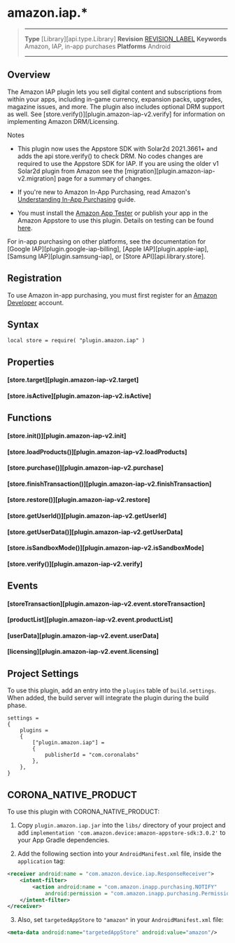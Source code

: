 # amazon.iap.*

> --------------------- ------------------------------------------------------------------------------------------
> __Type__              [Library][api.type.Library]
> __Revision__          [REVISION_LABEL](REVISION_URL)
> __Keywords__          Amazon, IAP, in-app purchases
> __Platforms__			Android
> --------------------- ------------------------------------------------------------------------------------------

## Overview

The Amazon IAP plugin lets you sell digital content and subscriptions from within your apps, including <nobr>in-game</nobr> currency, expansion packs, upgrades, magazine issues, and more. The plugin also includes optional DRM support as well. See [store.verify()][plugin.amazon-iap-v2.verify] for information on implementing Amazon DRM/Licensing.

<div class="guide-notebox">
<div class="notebox-title">Notes</div>

* This plugin now uses the Appstore SDK with Solar2d 2021.3661+ and adds the api store.verify() to check DRM. No codes changes are required to use the Appstore SDK for IAP. If you are using the older v1 Solar2d plugin from Amazon see the [migration][plugin.amazon-iap-v2.migration] page for a summary of changes.

* If you're new to <nobr>Amazon In-App Purchasing</nobr>, read Amazon's [Understanding In-App Purchasing](https://developer.amazon.com/public/apis/earn/in-app-purchasing/docs-v2/understanding-in-app-purchasing) guide.

* You must install the [Amazon App Tester](https://developer.amazon.com/docs/in-app-purchasing/iap-install-and-configure-app-tester.html) or publish your app in the Amazon Appstore to use this plugin. Details on testing can be found [here](https://developer.amazon.com/docs/in-app-purchasing/iap-install-and-configure-app-tester.html).

</div>

<div class="docs-tip-outer">
<div class="docs-tip-inner-left">
<div class="fa fa-cog"></div>
</div>
<div class="docs-tip-inner-right">

For in-app purchasing on other platforms, see the documentation for [Google IAP][plugin.google-iap-billing], [Apple IAP][plugin.apple-iap], [Samsung IAP][plugin.samsung-iap], or [Store API][api.library.store].

</div>
</div>


## Registration

To use Amazon in-app purchasing, you must first register for an [Amazon Developer](http://developer.amazon.com) account.


## Syntax

	local store = require( "plugin.amazon.iap" )


## Properties

#### [store.target][plugin.amazon-iap-v2.target]

#### [store.isActive][plugin.amazon-iap-v2.isActive]


## Functions

#### [store.init()][plugin.amazon-iap-v2.init]

#### [store.loadProducts()][plugin.amazon-iap-v2.loadProducts]

#### [store.purchase()][plugin.amazon-iap-v2.purchase]

#### [store.finishTransaction()][plugin.amazon-iap-v2.finishTransaction]

#### [store.restore()][plugin.amazon-iap-v2.restore]

#### [store.getUserId()][plugin.amazon-iap-v2.getUserId]

#### [store.getUserData()][plugin.amazon-iap-v2.getUserData]

#### [store.isSandboxMode()][plugin.amazon-iap-v2.isSandboxMode]

#### [store.verify()][plugin.amazon-iap-v2.verify]


## Events

#### [storeTransaction][plugin.amazon-iap-v2.event.storeTransaction]

#### [productList][plugin.amazon-iap-v2.event.productList]

#### [userData][plugin.amazon-iap-v2.event.userData]

#### [licensing][plugin.amazon-iap-v2.event.licensing]


## Project Settings

To use this plugin, add an entry into the `plugins` table of `build.settings`. When added, the build server will integrate the plugin during the build phase.

``````{ brush="lua" gutter="false" first-line="1" highlight="[5,6,7,8]" }
settings =
{
	plugins =
	{
		["plugin.amazon.iap"] =
		{
			publisherId = "com.coronalabs"
		},
	},
}
``````


## CORONA_NATIVE_PRODUCT

To use this plugin with CORONA_NATIVE_PRODUCT:

1. Copy `plugin.amazon.iap.jar` into the `libs/` directory of your project and add `implementation 'com.amazon.device:amazon-appstore-sdk:3.0.2'` to your App Gradle dependencies.

2. Add the following section into your `AndroidManifest.xml` file, inside the `application` tag:

<div class="code-indent">

``````xml
<receiver android:name = "com.amazon.device.iap.ResponseReceiver">
	<intent-filter>
		<action android:name = "com.amazon.inapp.purchasing.NOTIFY"
			android:permission = "com.amazon.inapp.purchasing.Permission.NOTIFY"/>
	</intent-filter>
</receiver>
``````

</div>

3. Also, set `targetedAppStore` to `"amazon"` in your `AndroidManifest.xml` file:

<div class="code-indent">

``````xml
<meta-data android:name="targetedAppStore" android:value="amazon"/>
``````

</div>
